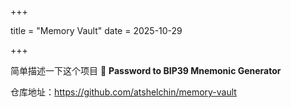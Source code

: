 

+++

title = "Memory Vault"
date = 2025-10-29

+++

简单描述一下这个项目
🔐 **Password to BIP39 Mnemonic Generator**

仓库地址：https://github.com/atshelchin/memory-vault

